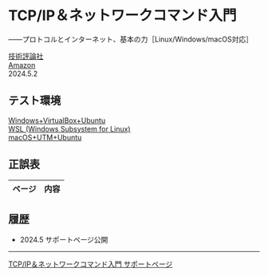 # TCP/IP＆ネットワークコマンド入門
——プロトコルとインターネット、基本の力［Linux/Windows/macOS対応］

[技術評論社](https://gihyo.jp/book/2024/978-4-297-14132-5/)<br/>
[Amazon](https://www.amazon.co.jp/dp/4297141329/)  
2024.5.2

<!-- [TCP/IP&コマンドラインQuickリファレンス（配布版）](https://gihyo.jp/assets/pdf/book/2024/978-4-297-14132-5/TcpipCmdQuickReference.pdf)<br/>
読者の方向けのQuickリファレンスです。具体的な使い方は本文を参照してください。-->

## テスト環境

[Windows+VirtualBox+Ubuntu](howto/install-virtualbox.md)<br/>
[WSL (Windows Subsystem for Linux)](howto/install-wsl.md)<br/>
[macOS+UTM+Ubuntu](howto/install-utm.md)

## 正誤表

|ページ|内容|
|-|-|

## 履歴

- 2024.5 サポートページ公開

----
[TCP/IP＆ネットワークコマンド入門 サポートページ](https://nisim-m.github.io/tcpipcmdbook/)
